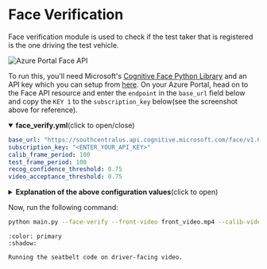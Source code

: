 # Face Verification

Face verification module is used to check if the test taker that is registered is the one driving the test vehicle. 

![Azure Portal Face API](../static/face.png)

To run this, you'll need Microsoft's [Cognitive Face Python Library](https://pypi.org/project/cognitive-face/) and an API key which you can setup from [here](https://azure.microsoft.com/en-us/products/cognitive-services/face). On your Azure Portal, head on to the Face API resource and enter the `endpoint` in the `base_url` field below and copy the `KEY 1` to the `subscription_key` below(see the screenshot above for reference).

<details open>
  <summary><b>face_verify.yml</b>(click to open/close)</summary>

  ```yaml
  base_url: "https://southcentralus.api.cognitive.microsoft.com/face/v1.0"
  subscription_key: "<ENTER_YOUR_API_KEY>"
  calib_frame_period: 100
  test_frame_period: 100
  recog_confidence_threshold: 0.75
  video_acceptance_threshold: 0.75
  ```
</details>

<details>
  <summary><b>Explanation of the above configuration values</b>(click to open)</summary>

  ```{list-table}
  :header-rows: 1

  * - Parameter
    - Description
    - Example Value
  * - base_url
    - Base URL for the Cognitive Face API to access
    - "https://southcentralus.api.cognitive.microsoft.com/face/v1.0"
  * - subscription_key
    - API Key from Azure Face API
    - KEY
  * - calib_frame_period
    - Number of seconds of the calibration to read(int)
    - 100
  * - test_frame_period
    - Number of frames to skip in between successive evaluations(int)
    - 100
  * - recog_confidence_threshold
    - Threshold for similarity to consider a match(float)
    - 0.75
  * - video_acceptance_threshold
    - Successful similarity rate to consider face verification a success(float)
    - 0.72
  ```
</details>

Now, run the following command:

```bash
python main.py --face-verify --front-video front_video.mp4 --calib-video calib_video.mp4 --config face_verify.yml --output-path results/
```

```{button-link} ./face_verification_notebook.ipynb
:color: primary
:shadow:

Running the seatbelt code on driver-facing video.
```